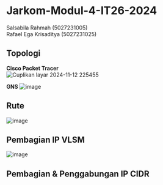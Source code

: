 # Jarkom-Modul-4-IT26-2024
Salsabila Rahmah (5027231005)<br>
Rafael Ega Krisaditya (5027231025)

## Topologi
**Cisco Packet Tracer**<br>
![Cuplikan layar 2024-11-12 225455](https://github.com/user-attachments/assets/b1c44ebf-436d-420b-87c1-86fa354d10f6)


**GNS**
![image](https://github.com/user-attachments/assets/04b5bb9f-7bb7-4b0d-a26b-bfa9011e0ab0)

## Rute
![image](https://github.com/user-attachments/assets/e73870b0-2687-4fc6-9e33-0c90b8c3f5c0)


## Pembagian IP VLSM
![image](https://github.com/user-attachments/assets/e394e604-f200-4a47-844e-0a6a609035ab)



## Pembagian & Penggabungan IP CIDR


